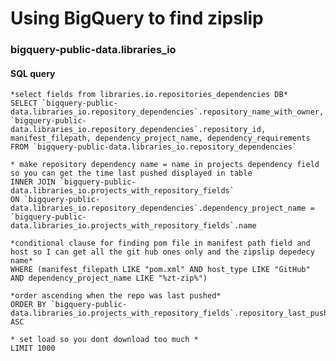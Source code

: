    # Using BigQuery to find zipslip
   
   ### bigquery-public-data.libraries_io

#### SQL query
    *select fields from libraries.io.repositories_dependencies DB*
    SELECT `bigquery-public-data.libraries_io.repository_dependencies`.repository_name_with_owner, `bigquery-public-data.libraries_io.repository_dependencies`.repository_id, manifest_filepath, dependency_project_name, dependency_requirements  
    FROM `bigquery-public-data.libraries_io.repository_dependencies`

    * make repository dependency name = name in projects dependency field so you can get the time last pushed displayed in table 
    INNER JOIN `bigquery-public-data.libraries_io.projects_with_repository_fields`
    ON `bigquery-public-data.libraries_io.repository_dependencies`.dependency_project_name = `bigquery-public-data.libraries_io.projects_with_repository_fields`.name
    
    *conditional clause for finding pom file in manifest path field and host so I can get all the git hub ones only and the zipslip depedecy name*
    WHERE (manifest_filepath LIKE "pom.xml" AND host_type LIKE "GitHub" 
    AND dependency_project_name LIKE "%zt-zip%") 

    *order ascending when the repo was last pushed*
    ORDER BY `bigquery-public-data.libraries_io.projects_with_repository_fields`.repository_last_pushed_timestamp ASC
    
    * set load so you dont download too much *
    LIMIT 1000
